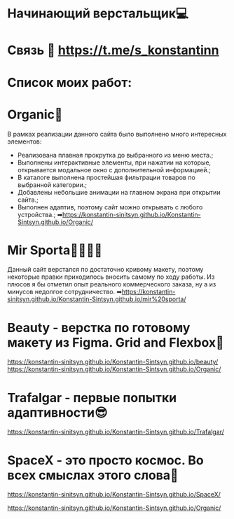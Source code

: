 
# Начинающий верстальщик💻
# Связь 📲 https://t.me/s_konstantinn

# Список моих работ:

# Organic🥑
В рамках реализации данного сайта было выполнено много интересных элементов:
 * Реализована плавная прокрутка до выбранного из меню места.;
 * Выполнены интерактивные элементы, при нажатии на которые, открывается модальное окно с дополнительной информацией.;
 * В каталоге выполнена простейшая фильтрации товаров по выбранной категории.;
 * Добавлены небольшие анимации на главном экрана при открытии сайта.;
 * Выполнен адаптив, поэтому сайт можно открывать с любого устройства.;
➡https://konstantin-sinitsyn.github.io/Konstantin-Sintsyn.github.io/Organic/

# Mir Sporta🚴‍♀🏋‍♂
Данный сайт верстался по достаточно кривому макету, поэтому некоторые правки приходилось вносить самому по ходу работы. Из плюсов я бы отметил опыт реального коммерческого заказа, ну а из минусов недолгое сотрудничество.
➡https://konstantin-sinitsyn.github.io/Konstantin-Sintsyn.github.io/mir%20sporta/


# Beauty - верстка по готовому макету из Figma. Grid and Flexbox💙
https://konstantin-sinitsyn.github.io/Konstantin-Sintsyn.github.io/beauty/
https://konstantin-sinitsyn.github.io/Konstantin-Sintsyn.github.io/Organic/
# Trafalgar - первые попытки адаптивности😎
https://konstantin-sinitsyn.github.io/Konstantin-Sintsyn.github.io/Trafalgar/ 

# SpaceX - это просто космос. Во всех смыслах этого слова🚀
https://konstantin-sinitsyn.github.io/Konstantin-Sintsyn.github.io/SpaceX/




https://konstantin-sinitsyn.github.io/Konstantin-Sintsyn.github.io/Organic/
